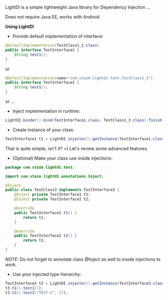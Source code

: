 LightDI is a simple lightweight Java library for Dependency Injection ...

Does not require Java EE, works with Android.

**Using LightDI**

- Provide default implementation of interface:

``` java
@DefaultImplementation(TestClass1_1.class)
public interface TestInterface1 {
    String test1();
}
```

or 

``` java
@DefaultImplementation(name="com.staim.lightdi.test.TestClass1_2")
public interface TestInterface1 {
    String test1();
}
```

or ...

- Inject implementation in runtime:

``` java
LightDI.binder().bind(TestInterface1.class, TestClass1_3.class).finish();
```

- Create instance of your class:

``` java
TestInterface1 t1 = LightDI.injector().getInstance(TestInterface1.class);
```

That is quite simple, isn't it? =) 
Let's review some advanced features.

- (Optional) Make your class use inside injections:

``` java
package com.staim.lightdi.test;

import com.staim.lightdi.annotations.Inject;

@Inject
public class TestClass3 implements TestInterface3 {
    @Inject private TestInterface1 t1;
    @Inject private TestInterface2 t2;

    @Override
    public TestInterface1 t1() {
        return t1;
    }

    @Override
    public TestInterface2 t2() {
        return t2;
    }
}
```

*NOTE:* Do not forget to annotate class @Inject as well to inside injections to work.

- Use your injected type hierarchy:

``` java
TestInterface3 t3 = LightDI.injector().getInstance(TestInterface3.class);
t3.t1().test1());
t3.t2().test2("TEST-C", 2));
```
